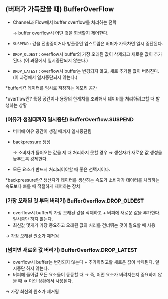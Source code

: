 ## (버퍼가 가득찼을 때) BufferOverFlow

- Channel과 Flow에서 buffer overflow를 처리하는 전략

  → buffer overflow시 어떤 것을 희생할지 제어한다.

- `SUSPEND` : 값을 전송중이거나 방출중인 업스트림은 버퍼가 가득차면 일시 중단된다.
- `DROP_OLDEST` : overflow시 buffer의 가장 오래된 값이 삭제되고 새로운 값이 추가된다. (이 과정에서 일시중단되지 않는다.)
- `DROP_LATEST` : overflow시 buffer는 변경되지 않고, 새로 추가될 값이 버려진다. (이 과정에서 일시중단되지 않는다.)

*buffer란? 데이터를 임시로 저장하는 메모리 공간

*overflow란? 특정 공간이나 용량의 한계치를 초과해서 데이터를 처리하려고할 때 발생하는 상황

### (여유가 생길때까지 일시중단) BufferOverflow.SUSPEND

- 버퍼에 여유 공간이 생길 때까지 일시중단됨
- backpressure 생성

  → 소비자가 들어오는 값을 제 때 처리하지 못할 경우 ⇒ 생산자가 새로운 값 생성을 늦추도록 강제한다.

- 모든 요소가 반드시 처리되어야할 때 좋은 선택지이다.

*backpressure란? 생산자가 데이터를 생산하는 속도가 소비자가 데이터를 처리하는 속도보다 빠를 때 적절하게 제어하는 장치

### (가장 오래된 것 부터 버리기) BufferOverflow.DROP_OLDEST

- overflow시 buffer의 가장 오래된 값을 삭제하고 + 버퍼에 새로운 값을 추가한다. 일시중단 하지 않는다.
- 최신값 몇개가 가장 중요하고 오래된 값의 처리를 건너뛰는 것이 필요할 때 사용

→ 가장 오래된 원소가 제거됨

### (넘치면 새로운 값 버리기) BufferOverflow.DROP_LATEST

- overflow시 buffer는 변경되지 않는다 + 추가하려고할 새로운 값이 삭제된다. 일시중단 하지 않는다.
- 버퍼에 들어갈 모든 요소들이 동등할 때 → 즉, 어떤 요소가 버려지는지 중요하지 않을 때 ⇒ 이런 상황에서 사용된다.

→ 가장 최신의 원소가 제거됨